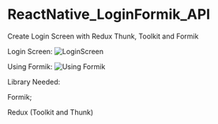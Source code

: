 # ReactNative_LoginFormik_API
Create Login Screen with Redux Thunk, Toolkit and Formik

Login Screen:
![LoginScreen](https://user-images.githubusercontent.com/96371866/209419569-6c73ed8f-7a73-4bac-9590-bb9cd46f63a1.png)

Using Formik:
![Using Formik](https://user-images.githubusercontent.com/96371866/209419576-c1c00b42-27c5-4cbf-89b7-bc5f36627159.png)

Library Needed:

Formik;

Redux (Toolkit and Thunk)
